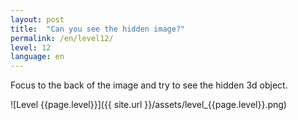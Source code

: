 ```yaml
---
layout: post
title:  "Can you see the hidden image?"
permalink: /en/level12/
level: 12
language: en
---
```

Focus to the back of the image and try to see the hidden 3d object.

![Level {{page.level}}]({{ site.url }}/assets/level_{{page.level}}.png)
